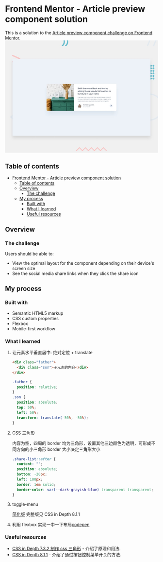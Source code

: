 # Frontend Mentor - Article preview component solution

This is a solution to the [Article preview component challenge on Frontend Mentor](https://www.frontendmentor.io/challenges/article-preview-component-dYBN_pYFT). ![Design preview for the Article preview component coding challenge](./design/desktop-preview.jpg)

## Table of contents

- [Frontend Mentor - Article preview component solution](#frontend-mentor---article-preview-component-solution)
  - [Table of contents](#table-of-contents)
  - [Overview](#overview)
    - [The challenge](#the-challenge)
  - [My process](#my-process)
    - [Built with](#built-with)
    - [What I learned](#what-i-learned)
    - [Useful resources](#useful-resources)

## Overview

### The challenge

Users should be able to:

- View the optimal layout for the component depending on their device's screen size
- See the social media share links when they click the share icon

## My process

### Built with

- Semantic HTML5 markup
- CSS custom properties
- Flexbox
- Mobile-first workflow

### What I learned

1. 让元素水平垂直居中: 绝对定位 + translate

   ```html
   <div class="father">
     <div class="son">子元素的内容</div>
   </div>
   ```

   ```css
   .father {
     position: relative;
   }
   .son {
     position: absolute;
     top: 50%;
     left: 50%;
     transform: translate(-50%, -50%);
   }
   ```

2. CSS 三角形

   内容为空，四周的 border 均为三角形，设置其他三边颜色为透明，可形成不同方向的小三角形
   border 大小决定三角形大小

   ```css
   .share-list::after {
     content: "";
     position: absolute;
     bottom: -20px;
     left: 100px;
     border: 1em solid;
     border-color: var(--dark-grayish-blue) transparent transparent;
   }
   ```

3. toggle-menu

   [简化版](https://codepen.io/effycoco/pen/VwMWZOw?editors=1111)
   完整版见 CSS in Depth 8.1.1

4. 利用 flexbox 实现一中一下布局[codepen](https://codepen.io/effycoco/pen/GRMEOgZ)

### Useful resources

- [CSS in Depth 7.3.2 制作 css 三角形](https://www.example.com) - 介绍了原理和用法.
- [CSS in Depth 8.1.1](https://www.example.com) - 介绍了通过按钮控制菜单开关的方法.
